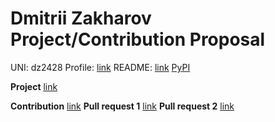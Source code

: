 # Dmitrii Zakharov Project/Contribution Proposal

UNI: dz2428
Profile: [link](https://github.com/r1p71d3)
README: [link](https://github.com/r1p71d3/r1p71d3/blob/main/README.md)
[PyPI](https://pypi.org/user/r1p71d3/)

**Project** [link](../projects/python/polygon.md)

**Contribution** [link](../projects/python/autogpt.md)
**Pull request 1** [link](https://github.com/Significant-Gravitas/Auto-GPT/pull/3078)
**Pull request 2** [link](https://github.com/Significant-Gravitas/Auto-GPT/pull/3891)
